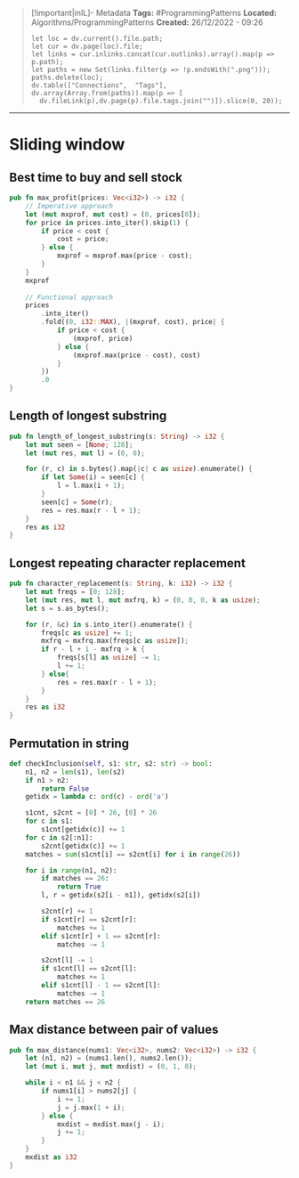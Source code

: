 > [!important|inIL]- Metadata
> **Tags:** #ProgrammingPatterns 
> **Located:** Algorithms/ProgrammingPatterns
> **Created:** 26/12/2022 - 09:26
> ```dataviewjs
>let loc = dv.current().file.path;
>let cur = dv.page(loc).file;
>let links = cur.inlinks.concat(cur.outlinks).array().map(p => p.path);
>let paths = new Set(links.filter(p => !p.endsWith(".png")));
>paths.delete(loc);
>dv.table(["Connections",  "Tags"], dv.array(Array.from(paths)).map(p => [
>   dv.fileLink(p),dv.page(p).file.tags.join("")]).slice(0, 20));
> ```

___
# Sliding window
## Best time to buy and sell stock 
```rust
pub fn max_profit(prices: Vec<i32>) -> i32 {
    // Imperative approach
    let (mut mxprof, mut cost) = (0, prices[0]);
    for price in prices.into_iter().skip(1) {
        if price < cost {
            cost = price;
        } else {
            mxprof = mxprof.max(price - cost);
        }
    }
    mxprof
    
    // Functional approach 
    prices
        .into_iter()
        .fold((0, i32::MAX), |(mxprof, cost), price| {
            if price < cost {
                (mxprof, price)
            } else {
                (mxprof.max(price - cost), cost)
            }
        })
        .0
}
```

## Length of longest substring
```rust
pub fn length_of_longest_substring(s: String) -> i32 {
    let mut seen = [None; 128];
    let (mut res, mut l) = (0, 0);

    for (r, c) in s.bytes().map(|c| c as usize).enumerate() {
        if let Some(i) = seen[c] {
            l = l.max(i + 1);
        }
        seen[c] = Some(r);
        res = res.max(r - l + 1);
    }
    res as i32
}
```

## Longest repeating character replacement 
```rust
pub fn character_replacement(s: String, k: i32) -> i32 {
    let mut freqs = [0; 128];
    let (mut res, mut l, mut mxfrq, k) = (0, 0, 0, k as usize);
    let s = s.as_bytes();

    for (r, &c) in s.into_iter().enumerate() {
        freqs[c as usize] += 1;
        mxfrq = mxfrq.max(freqs[c as usize]);
        if r - l + 1 - mxfrq > k {
            freqs[s[l] as usize] -= 1;
            l += 1;
        } else{
            res = res.max(r - l + 1);
        }
    }
    res as i32
}
```

## Permutation in string 
```python
def checkInclusion(self, s1: str, s2: str) -> bool:
    n1, n2 = len(s1), len(s2)
    if n1 > n2:
        return False
    getidx = lambda c: ord(c) - ord('a')

    s1cnt, s2cnt = [0] * 26, [0] * 26
    for c in s1:
        s1cnt[getidx(c)] += 1
    for c in s2[:n1]:
        s2cnt[getidx(c)] += 1
    matches = sum(s1cnt[i] == s2cnt[i] for i in range(26))

    for i in range(n1, n2):
        if matches == 26:
            return True
        l, r = getidx(s2[i - n1]), getidx(s2[i])

        s2cnt[r] += 1
        if s1cnt[r] == s2cnt[r]:
            matches += 1
        elif s1cnt[r] + 1 == s2cnt[r]:
            matches -= 1

        s2cnt[l] -= 1
        if s1cnt[l] == s2cnt[l]:
            matches += 1
        elif s1cnt[l] - 1 == s2cnt[l]:
            matches -= 1
    return matches == 26
```

## Max distance between pair of values 
```rust
pub fn max_distance(nums1: Vec<i32>, nums2: Vec<i32>) -> i32 {
    let (n1, n2) = (nums1.len(), nums2.len());
    let (mut i, mut j, mut mxdist) = (0, 1, 0);

    while i < n1 && j < n2 {
        if nums1[i] > nums2[j] {
            i += 1;
            j = j.max(1 + i);
        } else {
            mxdist = mxdist.max(j - i);
            j += 1;
        }
    }
    mxdist as i32
}
```